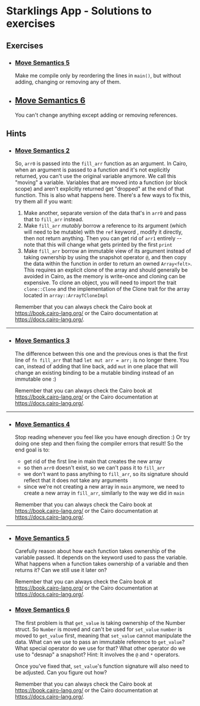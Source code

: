 # Starklings App - Solutions to exercises

## Exercises

- ### [Move Semantics 5]()
    Make me compile only by reordering the lines in `main()`, but without adding, changing or removing any of them.

- ## [Move Semantics 6]()
    You can't change anything except adding or removing references.

## Hints

- ### [Move Semantics 2]()
    So, `arr0` is passed into the `fill_arr` function as an argument. In Cairo, when an argument is passed to a function and it's not explicitly returned, you can't use the original variable anymore. We call this "moving" a variable.
    Variables that are moved into a function (or block scope) and aren't explicitly returned get "dropped" at the end of that function. This is also what happens here.
    There's a few ways to fix this, try them all if you want:
    1. Make another, separate version of the data that's in `arr0` and pass that
    to `fill_arr` instead.
    2. Make `fill_arr` *mutably* borrow a reference to its argument (which will need to be
    mutable) with the `ref` keyword , modify it directly, then not return anything. Then you can get rid
    of `arr1` entirely -- note that this will change what gets printed by the
    first `print`
    3. Make `fill_arr` borrow an immutable view of its argument instead of taking ownership by using the snapshot operator `@`,
    and then copy the data within the function in order to return an owned
    `Array<felt>`. This requires an explicit clone of the array and should generally be avoided in Cairo, as the memory is write-once and cloning can be expensive. To clone an object, you will need to import the trait `clone::Clone` and the implementation of the Clone trait for the array located in `array::ArrayTCloneImpl`

    Remember that you can always check the Cairo book at https://book.cairo-lang.org/ or the Cairo documentation at https://docs.cairo-lang.org/.

---

- ### [Move Semantics 3]()

    The difference between this one and the previous ones is that the first line of `fn fill_arr` that had `let mut arr = arr;` is no longer there. You can, instead of adding that line back, add `mut` in one place that will change an existing binding to be a mutable binding instead of an immutable one :)

    Remember that you can always check the Cairo book at https://book.cairo-lang.org/ or the Cairo documentation at https://docs.cairo-lang.org/.

---

- ### [Move Semantics 4]()

    Stop reading whenever you feel like you have enough direction :) Or try doing one step and then fixing the compiler errors that result!
    So the end goal is to:
    - get rid of the first line in main that creates the new array
    - so then `arr0` doesn't exist, so we can't pass it to `fill_arr`
    - we don't want to pass anything to `fill_arr`, so its signature should
        reflect that it does not take any arguments
    - since we're not creating a new array in `main` anymore, we need to create
        a new array in `fill_arr`, similarly to the way we did in `main`

    Remember that you can always check the Cairo book at https://book.cairo-lang.org/ or the Cairo documentation at https://docs.cairo-lang.org/.

---

- ### [Move Semantics 5]()
    Carefully reason about how each function takes ownership of the variable passed.
    It depends on the keyword used to pass the variable.
    What happens when a function takes ownership of a variable and then returns it?
    Can we still use it later on?


    Remember that you can always check the Cairo book at https://book.cairo-lang.org/ or the Cairo documentation at https://docs.cairo-lang.org/.

- ### [Move Semantics 6]()
    The first problem is that `get_value` is taking ownership of the Number struct.
    So `Number` is moved and can't be used for `set_value` 
    `number` is moved to `get_value` first, meaning that `set_value` cannot manipulate the data.
    What can we use to pass an immutable reference to `get_value`? What special operator do we use for that?
    What other operator do we use to "desnap" a snapshot?
    Hint: It involves the `@` and `*` operators.

    Once you've fixed that, `set_value`'s function signature will also need to be adjusted.
    Can you figure out how?


    Remember that you can always check the Cairo book at https://book.cairo-lang.org/ or the Cairo documentation at https://docs.cairo-lang.org/.